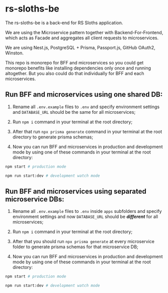 # rs-sloths-be
The rs-sloths-be is a back-end for RS Sloths application.

We are using the Microservice pattern together with Backend-For-Frontend, which acts as Facade and aggregates all client requests to microservices. 

We are using Nest.js, PostgreSQL + Prisma, Passport.js, GitHub OAuth2, Winston.

This repo is monorepo for BFF and microservices so you could get monorepo benefits like installing dependencies only once and running altogether. But you also could do that individually for BFF and each microservices.


## Run BFF and microservices using one shared DB:

1) Rename all `.env.example` files to `.env` and specify environment settings and `DATABASE_URL` should be the same for all microservices;

2) Run `npm i` command in your terminal at the root directory;

3) After that run `npx prisma generate` command in your terminal at the root directory to generate prisma schemas;

4) Now you can run BFF and microservices in production and development mode by using one of these commands in your terminal at the root directory:

```sh
npm start # production mode
```

```sh
npm run start:dev # development watch mode
```

## Run BFF and microservices using separated microservice DBs:

1) Rename all `.env.example` files to `.env` inside `apps` subfolders and specify environment settings and now `DATABASE_URL` should be _**different**_ for all microservices;

2) Run `npm i` command in your terminal at the root directory;

3) After that you should run `npx prisma generate` at every microservice folder to generate prisma schemas for that microservice DB;

4) Now you can run BFF and microservices in production and development mode by using one of these commands in your terminal at the root directory:

```sh
npm start # production mode
```

```sh
npm run start:dev # development watch mode
```


